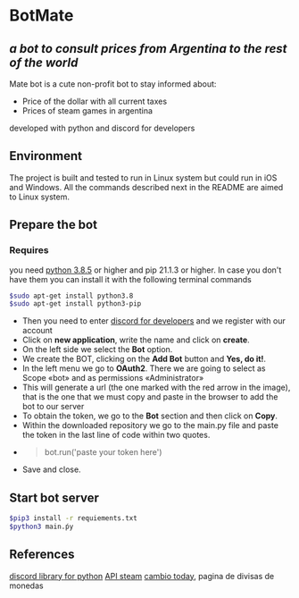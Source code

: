 # BotMate
## _a bot to consult prices from Argentina to the rest of the world_

Mate bot is a cute non-profit bot to stay informed about:

- Price of the dollar with all current taxes
- Prices of steam games in argentina 

developed with python and discord for developers

## Environment
The project is built and tested to run in Linux system but could run in iOS and Windows.
All the commands described next in the README are aimed to Linux system.

## Prepare the bot
### Requires
you need [python 3.8.5](https://www.python.org/downloads/) or higher and pip 21.1.3 or higher. In case you don't have them you can install it with the following terminal commands
```sh
$sudo apt-get install python3.8
$sudo apt-get install python3-pip
```
- Then you need to enter [discord for developers](https://discord.com/developers/applications) and we register with our account
- Click on **new application**, write the name and click on **create**.
- On the left side we select the **Bot** option.
- We create the BOT, clicking on the **Add Bot** button and **Yes, do it!**.
- In the left menu we go to **OAuth2**. There we are going to select as Scope «bot» and as permissions «Administrator»
- This will generate a url (the one marked with the red arrow in the image), that is the one that we must copy and paste in the browser to add the bot to our server
- To obtain the token, we go to the **Bot** section and then click on **Copy**.
- Within the downloaded repository we go to the main.py file and paste the token in the last line of code within two quotes.
- > bot.run('paste your token here')
- Save and close.

## Start bot server
```sh
$pip3 install -r requiements.txt
$python3 main.ṕy
```

## References
[discord library for python](https://pypi.org/project/discord.py/)
[API steam](http://api.steampowered.com/ISteamApps/GetAppList/v0002/?key=STEAMKEY&format=json)
[cambio today](https://cambio.today/), pagina de divisas de monedas

